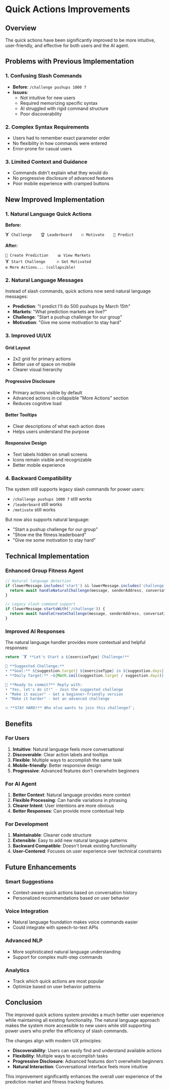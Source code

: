 # Quick Actions Improvements

## Overview
The quick actions have been significantly improved to be more intuitive, user-friendly, and effective for both users and the AI agent.

## Problems with Previous Implementation

### 1. Confusing Slash Commands
- **Before**: `/challenge pushups 1000 7`
- **Issues**: 
  - Not intuitive for new users
  - Required memorizing specific syntax
  - AI struggled with rigid command structure
  - Poor discoverability

### 2. Complex Syntax Requirements
- Users had to remember exact parameter order
- No flexibility in how commands were entered
- Error-prone for casual users

### 3. Limited Context and Guidance
- Commands didn't explain what they would do
- No progressive disclosure of advanced features
- Poor mobile experience with cramped buttons

## New Improved Implementation

### 1. Natural Language Quick Actions
**Before:**
```
🏋️ Challenge    🏆 Leaderboard    🔥 Motivate    🔮 Predict
```

**After:**
```
🔮 Create Prediction    📊 View Markets
🏋️ Start Challenge     🔥 Get Motivated
⚙️ More Actions... (collapsible)
```

### 2. Natural Language Messages
Instead of slash commands, quick actions now send natural language messages:

- **Prediction**: "I predict I'll do 500 pushups by March 15th"
- **Markets**: "What prediction markets are live?"
- **Challenge**: "Start a pushup challenge for our group"
- **Motivation**: "Give me some motivation to stay hard"

### 3. Improved UI/UX

#### Grid Layout
- 2x2 grid for primary actions
- Better use of space on mobile
- Clearer visual hierarchy

#### Progressive Disclosure
- Primary actions visible by default
- Advanced actions in collapsible "More Actions" section
- Reduces cognitive load

#### Better Tooltips
- Clear descriptions of what each action does
- Helps users understand the purpose

#### Responsive Design
- Text labels hidden on small screens
- Icons remain visible and recognizable
- Better mobile experience

### 4. Backward Compatibility
The system still supports legacy slash commands for power users:
- `/challenge pushups 1000 7` still works
- `/leaderboard` still works
- `/motivate` still works

But now also supports natural language:
- "Start a pushup challenge for our group"
- "Show me the fitness leaderboard"
- "Give me some motivation to stay hard"

## Technical Implementation

### Enhanced Group Fitness Agent
```typescript
// Natural language detection
if (lowerMessage.includes('start') && lowerMessage.includes('challenge')) {
  return await handleNaturalChallenge(message, senderAddress, conversationId);
}

// Legacy slash command support
if (lowerMessage.startsWith('/challenge')) {
  return await handleCreateChallenge(message, senderAddress, conversationId);
}
```

### Improved AI Responses
The natural language handler provides more contextual and helpful responses:

```typescript
return `🏋️ **Let's Start a ${exerciseType} Challenge!**

🎯 **Suggested Challenge:**
• **Goal:** ${suggestion.target} ${exerciseType} in ${suggestion.days} days
• **Daily Target:** ~${Math.ceil(suggestion.target / suggestion.days)} ${exerciseType}/day

💪 **Ready to commit?** Reply with:
• "Yes, let's do it!" - Join the suggested challenge
• "Make it easier" - Get a beginner-friendly version
• "Make it harder" - Get an advanced challenge

🔥 **STAY HARD!** Who else wants to join this challenge?`;
```

## Benefits

### For Users
1. **Intuitive**: Natural language feels more conversational
2. **Discoverable**: Clear action labels and tooltips
3. **Flexible**: Multiple ways to accomplish the same task
4. **Mobile-friendly**: Better responsive design
5. **Progressive**: Advanced features don't overwhelm beginners

### For AI Agent
1. **Better Context**: Natural language provides more context
2. **Flexible Processing**: Can handle variations in phrasing
3. **Clearer Intent**: User intentions are more obvious
4. **Better Responses**: Can provide more contextual help

### For Development
1. **Maintainable**: Cleaner code structure
2. **Extensible**: Easy to add new natural language patterns
3. **Backward Compatible**: Doesn't break existing functionality
4. **User-Centered**: Focuses on user experience over technical constraints

## Future Enhancements

### Smart Suggestions
- Context-aware quick actions based on conversation history
- Personalized recommendations based on user behavior

### Voice Integration
- Natural language foundation makes voice commands easier
- Could integrate with speech-to-text APIs

### Advanced NLP
- More sophisticated natural language understanding
- Support for complex multi-step commands

### Analytics
- Track which quick actions are most popular
- Optimize based on user behavior patterns

## Conclusion

The improved quick actions system provides a much better user experience while maintaining all existing functionality. The natural language approach makes the system more accessible to new users while still supporting power users who prefer the efficiency of slash commands.

The changes align with modern UX principles:
- **Discoverability**: Users can easily find and understand available actions
- **Flexibility**: Multiple ways to accomplish tasks
- **Progressive Disclosure**: Advanced features don't overwhelm beginners
- **Natural Interaction**: Conversational interface feels more intuitive

This improvement significantly enhances the overall user experience of the prediction market and fitness tracking features.
